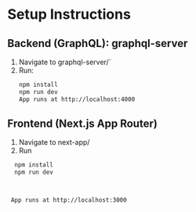 # Setup Instructions

## Backend (GraphQL): graphql-server

1. Navigate to graphql-server/`
2. Run:
   ```bash
   npm install
   npm run dev
   App runs at http://localhost:4000
## Frontend (Next.js App Router)

1. Navigate to next-app/
2. Run
 ```bash
   npm install
   npm run dev

 

  App runs at http://localhost:3000
